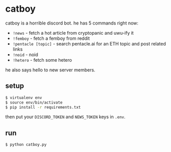 # catboy
catboy is a horrible discord bot. he has 5 commands right now:
* `!news` - fetch a hot article from cryptopanic and uwu-ify it
* `!femboy` - fetch a femboy from reddit
* `!pentacle [topic]` - search pentacle.ai for an ETH topic and post related links
* `!noid` - noid
* `!hetero` - fetch some hetero

he also says hello to new server members. 

## setup
```sh
$ virtualenv env
$ source env/bin/activate
$ pip install -r requirements.txt
```

then put your `DISCORD_TOKEN` and `NEWS_TOKEN` keys in `.env`.

## run
```sh
$ python catboy.py
```